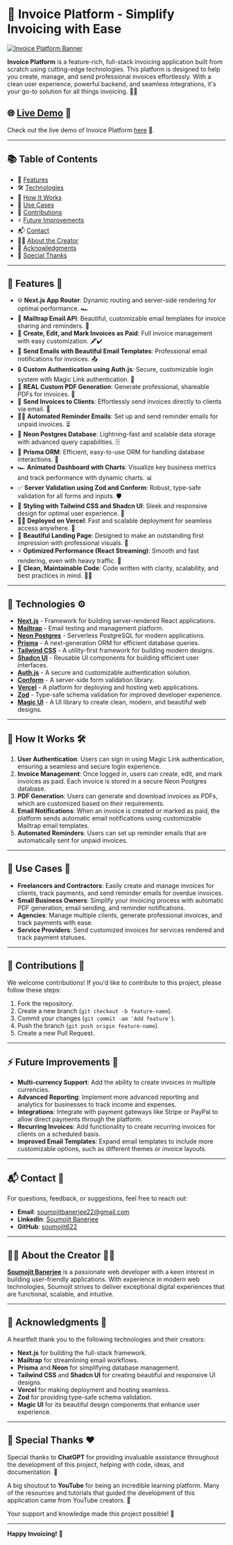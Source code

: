 # 🚀 Invoice Platform - Simplify Invoicing with Ease

[![Invoice Platform Banner](https://github.com/soumojit622/invoice-platform/blob/master/public/banner.png)](https://invoice-platform.vercel.app)

**Invoice Platform** is a feature-rich, full-stack invoicing application built from scratch using cutting-edge technologies. This platform is designed to help you create, manage, and send professional invoices effortlessly. With a clean user experience, powerful backend, and seamless integrations, it's your go-to solution for all things invoicing. 📑💼

## 🌐 [Live Demo](https://invoice-platform.vercel.app) 🚀

Check out the live demo of Invoice Platform [here](https://invoice-platform.vercel.app) 🎉.

---

## 📚 Table of Contents

- 📌 [Features](#-features)
- 🛠️ [Technologies](#-technologies)
- 🔧 [How It Works](#-how-it-works)
- 🏅 [Use Cases](#-use-cases)
- 🤝 [Contributions](#-contributions)
- ⚡ [Future Improvements](#-future-improvements)
- 📬 [Contact](#-contact)
- 👨‍💻 [About the Creator](#-about-the-creator)
- 🙏 [Acknowledgments](#-acknowledgments)
- 🎉 [Special Thanks](#-special-thanks)

---

## 🚩 Features 🎯

- 🌐 **Next.js App Router**: Dynamic routing and server-side rendering for optimal performance. 🏎️
- 📧 **Mailtrap Email API**: Beautiful, customizable email templates for invoice sharing and reminders. 📩
- 💪 **Create, Edit, and Mark Invoices as Paid**: Full invoice management with easy customization. 🖋️✔️
- 🚀 **Send Emails with Beautiful Email Templates**: Professional email notifications for invoices. 📤
- 🔒 **Custom Authentication using Auth.js**: Secure, customizable login system with Magic Link authentication. 🔑
- 📃 **REAL Custom PDF Generation**: Generate professional, shareable PDFs for invoices. 📄
- 👀 **Send Invoices to Clients**: Effortlessly send invoices directly to clients via email. 📧
- 🏄‍♂️ **Automated Reminder Emails**: Set up and send reminder emails for unpaid invoices. ⏳
- 💽 **Neon Postgres Database**: Lightning-fast and scalable data storage with advanced query capabilities. 🗄️
- 💨 **Prisma ORM**: Efficient, easy-to-use ORM for handling database interactions. 🔧
- 🏎️ **Animated Dashboard with Charts**: Visualize key business metrics and track performance with dynamic charts. 📊
- ✅ **Server Validation using Zod and Conform**: Robust, type-safe validation for all forms and inputs. 🛡️
- 🎨 **Styling with Tailwind CSS and Shadcn UI**: Sleek and responsive design for optimal user experience. 🎨
- 😶‍🌫️ **Deployed on Vercel**: Fast and scalable deployment for seamless access anywhere. 🚀
- 🌟 **Beautiful Landing Page**: Designed to make an outstanding first impression with professional visuals. 🌟
- ⚡ **Optimized Performance (React Streaming)**: Smooth and fast rendering, even with heavy traffic. 🚀
- 📜 **Clean, Maintainable Code**: Code written with clarity, scalability, and best practices in mind. 🧑‍💻

---

## 📑 Technologies ⚙️

- [**Next.js**](https://nextjs.org) - Framework for building server-rendered React applications.
- [**Mailtrap**](https://mailtrap.io) - Email testing and management platform.
- [**Neon Postgres**](https://neon.tech) - Serverless PostgreSQL for modern applications.
- [**Prisma**](https://prisma.io) - A next-generation ORM for efficient database queries.
- [**Tailwind CSS**](https://tailwindcss.com) - A utility-first framework for building modern designs.
- [**Shadcn UI**](https://ui.shadcn.com) - Reusable UI components for building efficient user interfaces.
- [**Auth.js**](https://authjs.dev) - A secure and customizable authentication solution.
- [**Conform**](https://conform.guide/) - A server-side form validation library.
- [**Vercel**](https://vercel.com) - A platform for deploying and hosting web applications.
- [**Zod**](https://zod.dev) - Type-safe schema validation for improved developer experience.
- [**Magic UI**](https://magicui.design/) - A UI library to create clean, modern, and beautiful web designs.

---

## 🔧 How It Works 🛠️

1. **User Authentication**: Users can sign in using Magic Link authentication, ensuring a seamless and secure login experience.
2. **Invoice Management**: Once logged in, users can create, edit, and mark invoices as paid. Each invoice is stored in a secure Neon Postgres database.
3. **PDF Generation**: Users can generate and download invoices as PDFs, which are customized based on their requirements.
4. **Email Notifications**: When an invoice is created or marked as paid, the platform sends automatic email notifications using customizable Mailtrap email templates.
5. **Automated Reminders**: Users can set up reminder emails that are automatically sent for unpaid invoices.

---

## 🏅 Use Cases 🚀

- **Freelancers and Contractors**: Easily create and manage invoices for clients, track payments, and send reminder emails for overdue invoices.
- **Small Business Owners**: Simplify your invoicing process with automatic PDF generation, email sending, and reminder notifications.
- **Agencies**: Manage multiple clients, generate professional invoices, and track payments with ease.
- **Service Providers**: Send customized invoices for services rendered and track payment statuses.

---

## 🤝 Contributions 🌱

We welcome contributions! If you'd like to contribute to this project, please follow these steps:

1. Fork the repository.
2. Create a new branch (`git checkout -b feature-name`).
3. Commit your changes (`git commit -am 'Add feature'`).
4. Push the branch (`git push origin feature-name`).
5. Create a new Pull Request.

---

## ⚡ Future Improvements 🔮

- **Multi-currency Support**: Add the ability to create invoices in multiple currencies.
- **Advanced Reporting**: Implement more advanced reporting and analytics for businesses to track income and expenses.
- **Integrations**: Integrate with payment gateways like Stripe or PayPal to allow direct payments through the platform.
- **Recurring Invoices**: Add functionality to create recurring invoices for clients on a scheduled basis.
- **Improved Email Templates**: Expand email templates to include more customizable options, such as different themes or invoice layouts.

---

## 📬 Contact 💬

For questions, feedback, or suggestions, feel free to reach out:

- **Email**: [soumojitbanerjee22@gmail.com](mailto:soumojitbanerjee22@gmail.com)
- **LinkedIn**: [Soumojit Banerjee](https://www.linkedin.com/in/soumojit-banerjee-4914b3228/)
- **GitHub**: [soumojit622](https://github.com/soumojit622)

---

## 👨‍💻 About the Creator 🧑‍💻

**[Soumojit Banerjee](https://www.linkedin.com/in/soumojit-banerjee-4914b3228/)** is a passionate web developer with a keen interest in building user-friendly applications. With experience in modern web technologies, Soumojit strives to deliver exceptional digital experiences that are functional, scalable, and intuitive.

---

## 🙏 Acknowledgments 👏

A heartfelt thank you to the following technologies and their creators:

- **Next.js** for building the full-stack framework.
- **Mailtrap** for streamlining email workflows.
- **Prisma** and **Neon** for simplifying database management.
- **Tailwind CSS** and **Shadcn UI** for creating beautiful and responsive UI designs.
- **Vercel** for making deployment and hosting seamless.
- **Zod** for providing type-safe schema validation.
- **Magic UI** for its beautiful design components that enhance user experience.

---

## 🎉 Special Thanks ❤️

Special thanks to **ChatGPT** for providing invaluable assistance throughout the development of this project, helping with code, ideas, and documentation. 🙏

A big shoutout to **YouTube** for being an incredible learning platform. Many of the resources and tutorials that guided the development of this application came from YouTube creators. 🎥

Your support and knowledge made this project possible! 🙌


---

**Happy Invoicing!** 🎉
